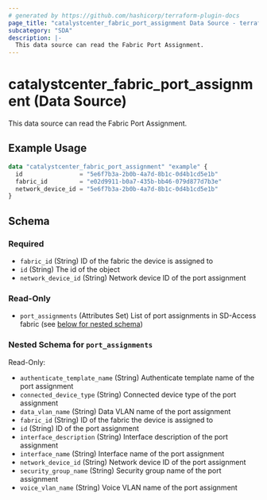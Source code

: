 ```yaml
---
# generated by https://github.com/hashicorp/terraform-plugin-docs
page_title: "catalystcenter_fabric_port_assignment Data Source - terraform-provider-catalystcenter"
subcategory: "SDA"
description: |-
  This data source can read the Fabric Port Assignment.
---
```


# catalystcenter_fabric_port_assignment (Data Source)

This data source can read the Fabric Port Assignment.

## Example Usage

```terraform
data "catalystcenter_fabric_port_assignment" "example" {
  id                = "5e6f7b3a-2b0b-4a7d-8b1c-0d4b1cd5e1b"
  fabric_id         = "e02d9911-b0a7-435b-bb46-079d877d7b3e"
  network_device_id = "5e6f7b3a-2b0b-4a7d-8b1c-0d4b1cd5e1b"
}
```

<!-- schema generated by tfplugindocs -->
## Schema

### Required

- `fabric_id` (String) ID of the fabric the device is assigned to
- `id` (String) The id of the object
- `network_device_id` (String) Network device ID of the port assignment

### Read-Only

- `port_assignments` (Attributes Set) List of port assignments in SD-Access fabric (see [below for nested schema](#nestedatt--port_assignments))

<a id="nestedatt--port_assignments"></a>
### Nested Schema for `port_assignments`

Read-Only:

- `authenticate_template_name` (String) Authenticate template name of the port assignment
- `connected_device_type` (String) Connected device type of the port assignment
- `data_vlan_name` (String) Data VLAN name of the port assignment
- `fabric_id` (String) ID of the fabric the device is assigned to
- `id` (String) ID of the port assignment
- `interface_description` (String) Interface description of the port assignment
- `interface_name` (String) Interface name of the port assignment
- `network_device_id` (String) Network device ID of the port assignment
- `security_group_name` (String) Security group name of the port assignment
- `voice_vlan_name` (String) Voice VLAN name of the port assignment
